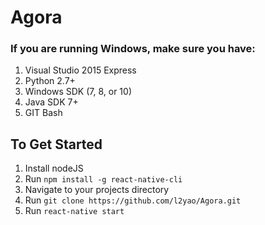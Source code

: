 # Agora

### If you are running Windows, make sure you have:
1. Visual Studio 2015 Express
2. Python 2.7+
3. Windows SDK (7, 8, or 10)
4. Java SDK 7+
5. GIT Bash

## To Get Started
1. Install nodeJS
2. Run `npm install -g react-native-cli`
3. Navigate to your projects directory
4. Run `git clone https://github.com/l2yao/Agora.git`
5. Run `react-native start`